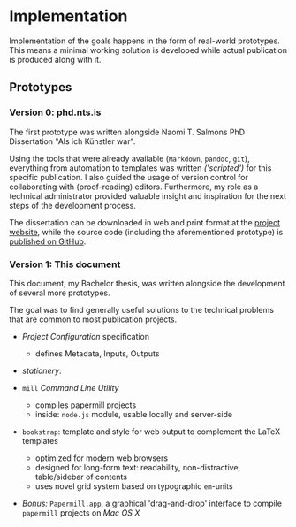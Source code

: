 # Implementation


<!-- 
    TODO: directly refer to the goals!
 -->


Implementation of the goals happens in the form of real-world prototypes. 
This means a minimal working solution is developed while actual publication is produced along with it.


## Prototypes

### Version 0: phd.nts.is

The first prototype was written alongside Naomi T. Salmons PhD Dissertation 
"Als ich Künstler war".

Using the tools that were already available (`Markdown`, `pandoc`, `git`), 
everything from automation to templates was written *('scripted')* for this specific publication. 
I also guided the usage of version control for collaborating with (proof-reading) editors. 
Furthermore, my role as a technical administrator provided valuable insight and inspiration for the next steps of the development process.

The dissertation can be downloaded in web and print format 
at the [project website](http://phd.nts.is), 
while the source code (including the aforementioned prototype) 
is [published on GitHub](http://github.com/NTS/PhD).


### Version 1: This document

This document, my Bachelor thesis, was written alongside the development of several more prototypes.

The goal was to find generally useful solutions to the technical problems that are common to most publication projects.

- *Project Configuration* specification
    * defines Metadata, Inputs, Outputs
    
- *stationery*: 

- `mill` *Command Line Utility*
    * compiles papermill projects
    * inside: `node.js` module, usable locally and server-side

- `bookstrap`: template and style for web output to complement the LaTeX templates
    * optimized for modern web browsers
    * designed for long-form text: readability, non-distractive, table/sidebar of contents
    * uses novel grid system based on typographic `em`-units
    
- *Bonus:* `Papermill.app`, a graphical 'drag-and-drop' interface to compile `papermill` projects on *Mac OS X*

